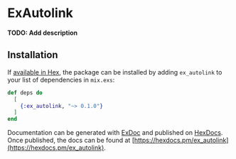 # ExAutolink

**TODO: Add description**

## Installation

If [available in Hex](https://hex.pm/docs/publish), the package can be installed
by adding `ex_autolink` to your list of dependencies in `mix.exs`:

```elixir
def deps do
  [
    {:ex_autolink, "~> 0.1.0"}
  ]
end
```

Documentation can be generated with [ExDoc](https://github.com/elixir-lang/ex_doc)
and published on [HexDocs](https://hexdocs.pm). Once published, the docs can
be found at [https://hexdocs.pm/ex_autolink](https://hexdocs.pm/ex_autolink).

